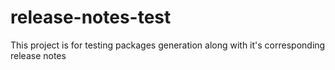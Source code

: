 # release-notes-test
This project is for testing packages generation along with it's corresponding release notes
